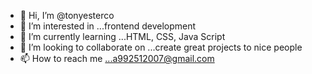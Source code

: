 - 👋 Hi, I’m @tonyesterco
- 👀 I’m interested in ...frontend development
- 🌱 I’m currently learning ...HTML, CSS, Java Script
- 💞️ I’m looking to collaborate on ...create great projects to nice people
- 📫 How to reach me ...a992512007@gmail.com

<!---
tonyesterco/tonyesterco is a ✨ special ✨ repository because its `README.md` (this file) appears on your GitHub profile.
You can click the Preview link to take a look at your changes.
--->
